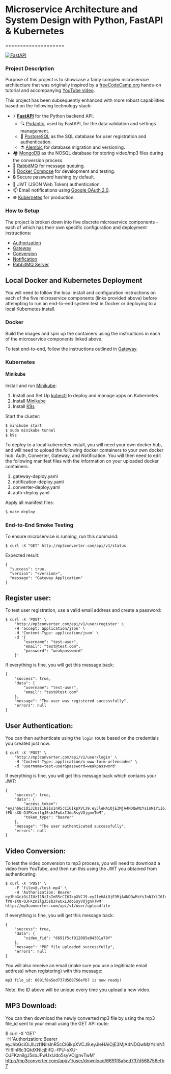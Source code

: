 # Microservice Architecture and System Design with Python, FastAPI & Kubernetes
====================

[![FastAPI](https://img.shields.io/badge/FastAPI-005571?style=for-the-badge&logo=fastapi)](https://github.com/tiangolo/fastapi)

### Project Description
Purpose of this project is to showcase a fairly complex microservice architecture that was originally inspired by a [freeCodeCamp.org](https://www.freecodecamp.org/) hands-on tutorial and accompanying [YouTube video](https://www.youtube.com/watch?v=hmkF77F9TLw). 

This project has been subsequently enhanced with more robust capabilities based on the following technology stack:

- ⚡ [**FastAPI**](https://fastapi.tiangolo.com) for the Python backend API.
    - 🔍 [Pydantic](https://docs.pydantic.dev), used by FastAPI, for the data validation and settings management.
    - 💾 [PostgreSQL](https://www.postgresql.org) as the SQL database for user registration and authentication.
    - ⚗️  [Alembic](https://alembic.sqlalchemy.org/en/latest/) for database migration and versioning.
- 🏘 [MongoDB](https://www.mongodb.com) as the NOSQL database for storing video/mp3 files during the conversion process.
- 🐇 [RabbitMQ](https://www.rabbitmq.com/) for message queuing.
- 🐋 [Docker Compose](https://www.docker.com) for development and testing.
- 🔒 Secure password hashing by default.
- 🔑 JWT (JSON Web Token) authentication.
- 📫 Email notifications using [Google OAuth 2.0](https://developers.google.com/identity/protocols/oauth2).
- ☸️ [Kubernetes](https://www.kubernetes.io) for production.

### How to Setup
The project is broken down into five discrete microservice components - each of which has their own specific configuration and deployment instructions:
- [Authorization](link)
- [Gateway](link)
- [Conversion](link)
- [Notification](link)
- [RabbitMQ Server](link)

## Local Docker and Kubernetes Deployment

You will need to follow the local install and configuration instructions on each of the five microservice components (links provided above) before attempting to run an end-to-end system test in Docker or deploying to a local Kubernetes install.

### Docker
Build the images and spin up the containers using the instructions in each of the microservice components linked above.

To test end-to-end, follow the instructions outlined in [Gateway](link).

### Kubernetes

#### Minikube

Install and run [Minikube](https://kubernetes.io/docs/setup/minikube/):

1. Install and Set Up [kubectl](https://kubernetes.io/docs/tasks/tools/install-kubectl/) to deploy and manage apps on Kubernetes
2. Install [Minikube](https://github.com/kubernetes/minikube/releases)
3. Install [K9s](https://k9scli.io/)

Start the cluster:

```sh
$ minikube start
$ sudo minikube tunnel
$ k9s
```
To deploy to a local kubernetes install, you will need your own docker hub, and will need to upload the following docker containers to your own docker hub: Auth, Converter, Gateway, and Notification. You will then need to edit the following manifest files with the information on your uploaded docker containers:

1. gateway-deploy.yaml
2. notification-deploy.yaml
3. converter-deploy.yaml
4. auth-deploy.yaml

Apply all manifest files:

```sh
$ make deploy
```
### End-to-End Smoke Testing
To ensure microservice is running, run this command:

    $ curl -X "GET" http://mp3converter.com/api/v1/status

Expected result:

```
{
  "success": true,
  "version": "<version>",
  "message": "Gateway Application"
}
```

## Register user:

To test user registration, use a valid email address and create a password:

    $ curl -X 'POST' \
        'http://mp3converter.com/api/v1/user/register' \
        -H 'accept: application/json' \
        -H 'Content-Type: application/json' \
        -d '{
            "username": "test-user",
            "email": "test@test.com",
            "password": "weakpassword"
        }'

If everything is fine, you will get this message back:
```
{
    "success": true,
    "data": {
        "username": "test-user",
        "email": "test@test.com"
    },
    "message": "The user was registered successfully",
    "errors": null
}
```
## User Authentication:
You can then authenticate using the `login` route based on the credentials you created just now.

    $ curl -X 'POST' \
        'http://mp3converter.com/api/v1/user/login' \
        -H 'Content-Type: application/x-www-form-urlencoded' \
        -d 'username=test-user&password=weakpassword'

If everything is fine, you will get this message back which contains your JWT:
```
{
    "success": true,
    "data": {
        "access_token": "eyJhbGciOiJIUzI1NiIsInR5cCI6IkpXVCJ9.eyJleHAiOjE3MjA4NDQwMzYsInN1YiI6InRlc3QtdXNlcjEifQ.-fPU-sXU-OJFKznilgJ5sbJFwUxIJdo5syVOjgnvTwM",
        "token_type": "bearer"
    },
    "message": "The user authenticated successfully",
    "errors": null
}
```
 
## Video Conversion:
To test the video conversion to mp3 process, you will need to download a video from YouTube, and then run this using the JWT you obtained from authenticating:

    $ curl -X 'POST' \
        -F 'file=@./test.mp4' \
        -H 'Authorization: Bearer eyJhbGciOiJIUzI1NiIsInR5cCI6IkpXVCJ9.eyJleHAiOjE3MjA4NDQwMzYsInN1YiI6InRlc3QtdXNlcjEifQ.-fPU-sXU-OJFKznilgJ5sbJFwUxIJdo5syVOjgnvTwM' http://mp3converter.com/api/v1/user/uploadfile

If everything is fine, you will get this message back:
```
{
    "success": true,
    "data": {
        "video_fid": "6691f5cf912085e84301a70f"
    },
    "message": "PDF file uploaded successfully",
    "errors": null
}
```
You will also receive an email (make sure you use a legitimate email address) when registering) with this message:
```
mp3 file_id: 6691f8a5ed737d568756efb7 is now ready!
```

Note: the ID above will be unique every time you upload a new video.

## MP3 Download:

You can then download the newly converted mp3 file by using the mp3 file_id sent to your email using the GET API route:

  $ curl -X 'GET' \
        -H 'Authorization: Bearer eyJhbGciOiJIUzI1NiIsInR5cCI6IkpXVCJ9.eyJleHAiOjE3MjA4NDQwMzYsInN1YiI6InRlc3QtdXNlcjEifQ.-fPU-sXU-OJFKznilgJ5sbJFwUxIJdo5syVOjgnvTwM' http://mp3converter.com/api/v1/user/download/6691f8a5ed737d568756efb7